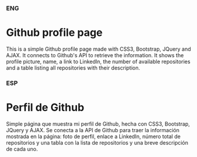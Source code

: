 ### ENG

# Github profile page
This is a simple Github profile page made with CSS3, Bootstrap, JQuery and AJAX. It connects to Github's API to retrieve the information. It shows the profile picture, name, a link to LinkedIn, the number of available repositories and a table listing all repositories with their description.

### ESP

# Perfil de Github
Simple página que muestra mi perfil de Github, hecha con CSS3, Bootstrap, JQuery y AJAX. Se conecta a la API de Github para traer la información mostrada en la página: foto de perfil, enlace a LinkedIn, número total de repositorios y una tabla con la lista de repositorios y una breve descripción de cada uno.
